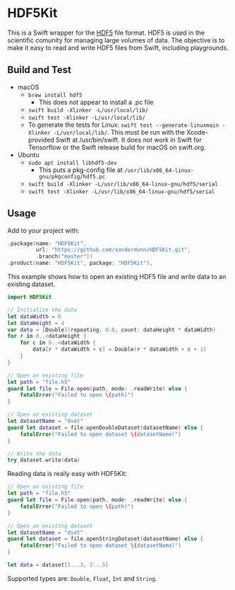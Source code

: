 # HDF5Kit

This is a Swift wrapper for the [HDF5](https://www.hdfgroup.org) file format. HDF5 is used in the scientific comunity for managing large volumes of data. The objective is to make it easy to read and write HDF5 files from Swift, including playgrounds.

## Build and Test

- macOS
    - `brew install hdf5`
        - This does not appear to install a .pc file
    - `swift build -Xlinker -L/usr/local/lib/`
    - `swift test -Xlinker -L/usr/local/lib/`
    - To generate the tests for Linux: `swift test --generate-linuxmain -Xlinker -L/usr/local/lib/`. This must be run with the Xcode-provided Swift at /usr/bin/swift. It does not work in Swift for Tensorflow or the Swift release build for macOS on swift.org.
- Ubuntu
    - `sudo apt install libhdf5-dev`
        - This puts a pkg-config file at `/usr/lib/x86_64-linux-gnu/pkgconfig/hdf5.pc`
    - `swift build -Xlinker -L/usr/lib/x86_64-linux-gnu/hdf5/serial`
    - `swift test -Xlinker -L/usr/lib/x86_64-linux-gnu/hdf5/serial`

## Usage

Add to your project with:
```swift
.package(name: "HDF5Kit",
         url: "https://github.com/xanderdunn/HDF5Kit.git",
         .branch("master"))
.product(name: "HDF5Kit", package: "HDF5Kit"),
```

This example shows how to open an existing HDF5 file and write data to an existing dataset.

```swift
import HDF5Kit

// Initialize the data
let dataWidth = 6
let dataHeight = 4
var data = [Double](repeating: 0.0, count: dataHeight * dataWidth)
for r in 0..<dataHeight {
    for c in 0..<dataWidth {
        data[r * dataWidth + c] = Double(r * dataWidth + c + 1)
    }
}

// Open an existing file
let path = "file.h5"
guard let file = File.open(path, mode: .readWrite) else {
    fatalError("Failed to open \(path)")
}

// Open an existing dataset
let datasetName = "dset"
guard let dataset = file.openDoubleDataset(datasetName) else {
    fatalError("Failed to open dataset \(datasetName)")
}

// Write the data
try dataset.write(data)
```

Reading data is really easy with HDF5Kit:

```swift
// Open an existing file
let path = "file.h5"
guard let file = File.open(path, mode: .readWrite) else {
    fatalError("Failed to open \(path)")
}

// Open an existing dataset
let datasetName = "dset"
guard let dataset = file.openStringDataset(datasetName) else {
    fatalError("Failed to open dataset \(datasetName)")
}

let data = dataset[1...3, 2...5]
```

Supported types are: `Double`, `Float`, `Int` and `String`.
